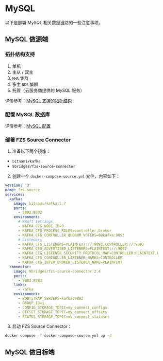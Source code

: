 # MySQL

以下是部署 MySQL 相关数据链路的一些注意事项。

## MySQL 做源端

### 拓扑结构支持

1. 单机
2. 主从 / 双主
3. `MHA` 集群
4. 多主 `NDB` 集群
5. 托管（云服务商提供的 MySQL 服务）

详情参考：[MySQL 支持的拓扑结构](https://debezium.io/documentation/reference/2.5/connectors/mysql.html#supported-mysql-topologies)

### 配置 MySQL 数据库

详情参考：[MySQL 配置](https://debezium.io/documentation/reference/2.5/connectors/mysql.html#setting-up-mysql)

### 部署 FZS Source Connector

1. 准备以下两个镜像：

  - `bitnami/kafka`
  - `9bridges/fzs-source-connector`

2. 创建一个 `docker-compose-source.yml` 文件，内容如下：

  ```yml
  version: '3'
  name: fzs-source
  services:
    kafka:
      image: bitnami/kafka:3.7
      ports:
        - 9092:9092
      environment:
        # KRaft settings
        - KAFKA_CFG_NODE_ID=0
        - KAFKA_CFG_PROCESS_ROLES=controller,broker
        - KAFKA_CFG_CONTROLLER_QUORUM_VOTERS=0@kafka:9093
        # Listeners
        - KAFKA_CFG_LISTENERS=PLAINTEXT://:9092,CONTROLLER://:9093
        - KAFKA_CFG_ADVERTISED_LISTENERS=PLAINTEXT://:9092
        - KAFKA_CFG_LISTENER_SECURITY_PROTOCOL_MAP=CONTROLLER:PLAINTEXT,PLAINTEXT:PLAINTEXT
        - KAFKA_CFG_CONTROLLER_LISTENER_NAMES=CONTROLLER
        - KAFKA_CFG_INTER_BROKER_LISTENER_NAME=PLAINTEXT
    connector:
      image: 9bridges/fzs-source-connector:2.4
      ports:
        - 8083:8083
      links:
        - kafka
      environment:
        - BOOTSTRAP_SERVERS=kafka:9092
        - GROUP_ID=1
        - CONFIG_STORAGE_TOPIC=my_connect_configs
        - OFFSET_STORAGE_TOPIC=my_connect_offsets
        - STATUS_STORAGE_TOPIC=my_connect_statuses
  ```

3. 启动 FZS Source Connector：

  ```bash
  docker compose -f docker-compose-source.yml up -d
  ```

## MySQL 做目标端